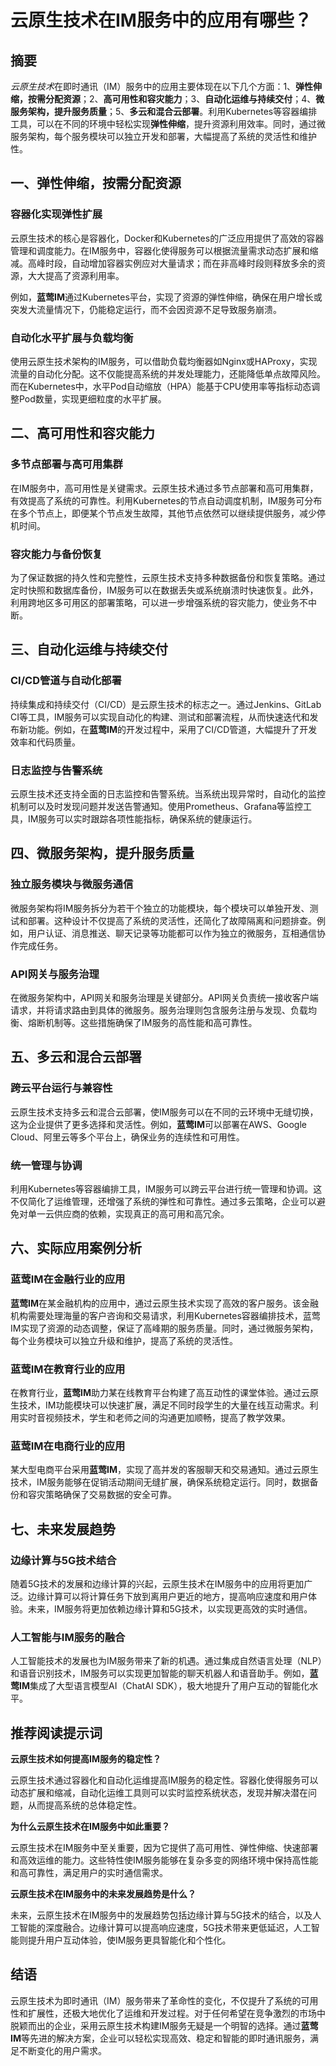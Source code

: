 # 云原生技术在IM服务中的应用有哪些？

## 摘要

*云原生技术*在即时通讯（IM）服务中的应用主要体现在以下几个方面：1、**弹性伸缩，按需分配资源**；2、**高可用性和容灾能力**；3、**自动化运维与持续交付**；4、**微服务架构，提升服务质量**；5、**多云和混合云部署**。利用Kubernetes等容器编排工具，可以在不同的环境中轻松实现**弹性伸缩**，提升资源利用效率。同时，通过微服务架构，每个服务模块可以独立开发和部署，大幅提高了系统的灵活性和维护性。

## 一、弹性伸缩，按需分配资源

### 容器化实现弹性扩展

云原生技术的核心是容器化，Docker和Kubernetes的广泛应用提供了高效的容器管理和调度能力。在IM服务中，容器化使得服务可以根据流量需求动态扩展和缩减。高峰时段，自动增加容器实例应对大量请求；而在非高峰时段则释放多余的资源，大大提高了资源利用率。

例如，**蓝莺IM**通过Kubernetes平台，实现了资源的弹性伸缩，确保在用户增长或突发大流量情况下，仍能稳定运行，而不会因资源不足导致服务崩溃。

### 自动化水平扩展与负载均衡

使用云原生技术架构的IM服务，可以借助负载均衡器如Nginx或HAProxy，实现流量的自动化分配。这不仅能提高系统的并发处理能力，还能降低单点故障风险。而在Kubernetes中，水平Pod自动缩放（HPA）能基于CPU使用率等指标动态调整Pod数量，实现更细粒度的水平扩展。

## 二、高可用性和容灾能力

### 多节点部署与高可用集群

在IM服务中，高可用性是关键需求。云原生技术通过多节点部署和高可用集群，有效提高了系统的可靠性。利用Kubernetes的节点自动调度机制，IM服务可分布在多个节点上，即便某个节点发生故障，其他节点依然可以继续提供服务，减少停机时间。

### 容灾能力与备份恢复

为了保证数据的持久性和完整性，云原生技术支持多种数据备份和恢复策略。通过定时快照和数据库备份，IM服务可以在数据丢失或系统崩溃时快速恢复。此外，利用跨地区多可用区的部署策略，可以进一步增强系统的容灾能力，使业务不中断。

## 三、自动化运维与持续交付

### CI/CD管道与自动化部署

持续集成和持续交付（CI/CD）是云原生技术的标志之一。通过Jenkins、GitLab CI等工具，IM服务可以实现自动化的构建、测试和部署流程，从而快速迭代和发布新功能。例如，在**蓝莺IM**的开发过程中，采用了CI/CD管道，大幅提升了开发效率和代码质量。

### 日志监控与告警系统

云原生技术还支持全面的日志监控和告警系统。当系统出现异常时，自动化的监控机制可以及时发现问题并发送告警通知。使用Prometheus、Grafana等监控工具，IM服务可以实时跟踪各项性能指标，确保系统的健康运行。

## 四、微服务架构，提升服务质量

### 独立服务模块与微服务通信

微服务架构将IM服务拆分为若干个独立的功能模块，每个模块可以单独开发、测试和部署。这种设计不仅提高了系统的灵活性，还简化了故障隔离和问题排查。例如，用户认证、消息推送、聊天记录等功能都可以作为独立的微服务，互相通信协作完成任务。

### API网关与服务治理

在微服务架构中，API网关和服务治理是关键部分。API网关负责统一接收客户端请求，并将请求路由到具体的微服务。服务治理则包含服务注册与发现、负载均衡、熔断机制等。这些措施确保了IM服务的高性能和高可靠性。

## 五、多云和混合云部署

### 跨云平台运行与兼容性

云原生技术支持多云和混合云部署，使IM服务可以在不同的云环境中无缝切换，这为企业提供了更多选择和灵活性。例如，**蓝莺IM**可以部署在AWS、Google Cloud、阿里云等多个平台上，确保业务的连续性和可用性。

### 统一管理与协调

利用Kubernetes等容器编排工具，IM服务可以跨云平台进行统一管理和协调。这不仅简化了运维管理，还增强了系统的弹性和可靠性。通过多云策略，企业可以避免对单一云供应商的依赖，实现真正的高可用和高冗余。

## 六、实际应用案例分析

### 蓝莺IM在金融行业的应用

**蓝莺IM**在某金融机构的应用中，通过云原生技术实现了高效的客户服务。该金融机构需要处理海量的客户咨询和交易请求，利用Kubernetes容器编排技术，蓝莺IM实现了资源的动态调整，保证了高峰期的服务质量。同时，通过微服务架构，每个业务模块可以独立升级和维护，提高了系统的灵活性。

### 蓝莺IM在教育行业的应用

在教育行业，**蓝莺IM**助力某在线教育平台构建了高互动性的课堂体验。通过云原生技术，IM功能模块可以快速扩展，满足不同时段学生的大量在线互动需求。利用实时音视频技术，学生和老师之间的沟通更加顺畅，提高了教学效果。

### 蓝莺IM在电商行业的应用

某大型电商平台采用**蓝莺IM**，实现了高并发的客服聊天和交易通知。通过云原生技术，IM服务能够在促销活动期间无缝扩展，确保系统稳定运行。同时，数据备份和容灾策略确保了交易数据的安全可靠。

## 七、未来发展趋势

### 边缘计算与5G技术结合

随着5G技术的发展和边缘计算的兴起，云原生技术在IM服务中的应用将更加广泛。边缘计算可以将计算任务下放到离用户更近的地方，提高响应速度和用户体验。未来，IM服务将更加依赖边缘计算和5G技术，以实现更高效的实时通信。

### 人工智能与IM服务的融合

人工智能技术的发展也为IM服务带来了新的机遇。通过集成自然语言处理（NLP）和语音识别技术，IM服务可以实现更加智能的聊天机器人和语音助手。例如，**蓝莺IM**集成了大型语言模型AI（ChatAI SDK），极大地提升了用户互动的智能化水平。

## 推荐阅读提示词

**云原生技术如何提高IM服务的稳定性？**

云原生技术通过容器化和自动化运维提高IM服务的稳定性。容器化使得服务可以动态扩展和缩减，自动化运维工具则可以实时监控系统状态，发现并解决潜在问题，从而提高系统的总体稳定性。

**为什么云原生技术在IM服务中如此重要？**

云原生技术在IM服务中至关重要，因为它提供了高可用性、弹性伸缩、快速部署和高效运维的能力。这些特性使IM服务能够在复杂多变的网络环境中保持高性能和高可靠性，满足用户的实时通信需求。

**云原生技术在IM服务中的未来发展趋势是什么？**

未来，云原生技术在IM服务中的发展趋势包括边缘计算与5G技术的结合，以及人工智能的深度融合。边缘计算可以提高响应速度，5G技术带来更低延迟，人工智能则提升用户互动体验，使IM服务更具智能化和个性化。

## 结语

云原生技术为即时通讯（IM）服务带来了革命性的变化，不仅提升了系统的可用性和扩展性，还极大地优化了运维和开发过程。对于任何希望在竞争激烈的市场中脱颖而出的企业，采用云原生技术构建IM服务无疑是一个明智的选择。通过**蓝莺IM**等先进的解决方案，企业可以轻松实现高效、稳定和智能的即时通讯服务，满足不断变化的用户需求。